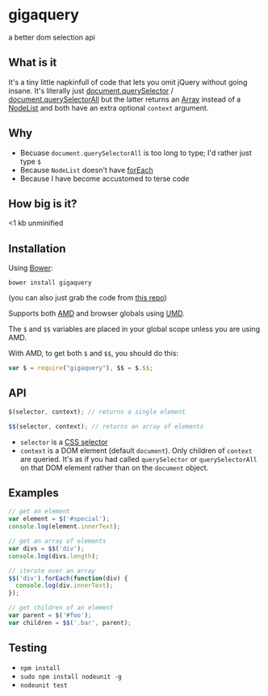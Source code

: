 # gigaquery

a better dom selection api

## What is it

It's a tiny little napkinfull of code that lets you omit jQuery without going insane. It's literally just [document.querySelector](https://developer.mozilla.org/en-US/docs/Web/API/document.querySelector) / [document.querySelectorAll](https://developer.mozilla.org/en-US/docs/Web/API/Document.querySelectorAll) but the latter returns an [Array](https://developer.mozilla.org/en-US/docs/Web/JavaScript/Reference/Global_Objects/Array) instead of a [NodeList](https://developer.mozilla.org/en-US/docs/Web/API/NodeList) and both have an extra optional `context` argument.

## Why

* Becuase `document.querySelectorAll` is too long to type; I'd rather just type `$`
* Because `NodeList` doesn't have [forEach](https://developer.mozilla.org/en-US/docs/Web/JavaScript/Reference/Global_Objects/Array/forEach)
* Because I have become accustomed to terse code

## How big is it?

<1 kb unminified

## Installation

Using [Bower](http://bower.io/):

```
bower install gigaquery
```

(you can also just grab the code from [this repo](https://github.com/incompl/gigaquery/tree/master/src))

Supports both [AMD](http://requirejs.org/docs/whyamd.html) and browser globals using [UMD](https://github.com/umdjs/umd/blob/master/amdWeb.js).

The `$` and `$$` variables are placed in your global scope unless you are using AMD.

With AMD, to get both `$` and `$$`, you should do this:

```javascript
var $ = require("gigaquery"), $$ = $.$$;
```

## API

```javascript
$(selector, context); // returns a single element
```

```javascript
$$(selector, context); // returns an array of elements
```

* `selector` is a [CSS selector](https://developer.mozilla.org/en-US/docs/Web/Guide/CSS/Getting_Started/Selectors)
* `context` is a DOM element (default `document`). Only children of `context` are queried. It's as if you had called `querySelector` or `querySelectorAll` on that DOM element rather than on the `document` object.

## Examples

```javascript
// get an element
var element = $('#special');
console.log(element.innerText);

// get an array of elements
var divs = $$('div');
console.log(divs.length);

// iterate over an array
$$('div').forEach(function(div) {
  console.log(div.innerText);
});

// get children of an element
var parent = $('#foo');
var children = $$('.bar', parent);
```

## Testing

* `npm install`
* `sudo npm install nodeunit -g`
* `nodeunit test`
